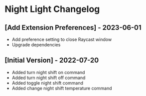 # Night Light Changelog

## [Add Extension Preferences] - 2023-06-01

- Add preference setting to close Raycast window
- Upgrade dependencies

## [Initial Version] - 2022-07-20

- Added turn night shift on command
- Added turn night shift off command
- Added toggle night shift command
- Added change night shift temperature command
